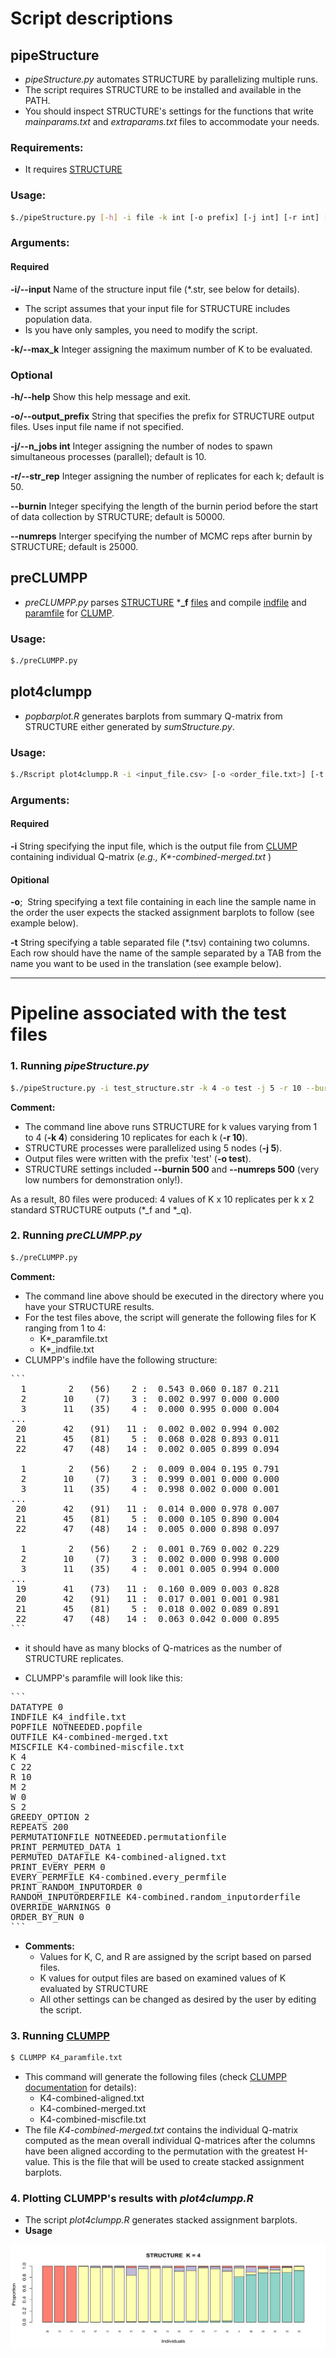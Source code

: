 # Script descriptions
## pipeStructure
- _pipeStructure.py_ automates STRUCTURE by parallelizing multiple runs. 
- The script requires STRUCTURE to be installed and available in the PATH.
- You should inspect STRUCTURE's settings for the functions that write _mainparams.txt_ and _extraparams.txt_ files to accommodate your needs.

### Requirements:
- It requires [STRUCTURE](https://web.stanford.edu/group/pritchardlab/structure_software/release_versions/v2.3.4/html/structure.html)

### Usage:

```bash
$./pipeStructure.py [-h] -i file -k int [-o prefix] [-j int] [-r int] [--burnin int] [--numreps int]
```

### Arguments:
#### Required
**-i/--input**  Name of the structure input file (*.str, see below for details).
- The script assumes that your input file for STRUCTURE includes population data.
- Is you have only samples, you need to modify the script.

**-k/--max_k**  Integer assigning the maximum number of K to be evaluated.

### Optional
**-h/--help**  Show this help message and exit.

**-o/--output_prefix** String that specifies the prefix for STRUCTURE output files. Uses input file name if not specified.

**-j/--n_jobs int**  Integer assigning the number of nodes to spawn simultaneous processes (parallel); default is 10.

**-r/--str_rep** Integer assigning the number of replicates for each k; default is 50.

**--burnin**  Integer specifying the length of the burnin period before the start of data collection by STRUCTURE; default is 50000.

**--numreps** Interger specifying the number of MCMC reps after burnin by STRUCTURE; default is 25000.


## preCLUMPP
- _preCLUMPP.py_ parses [STRUCTURE](https://web.stanford.edu/group/pritchardlab/structure.html) ***_f** [files](https://rosenberglab.stanford.edu/software/CLUMPP_Manual.pdf)
   and compile [indfile](https://rosenberglab.stanford.edu/software/CLUMPP_Manual.pdf) and [paramfile](https://rosenberglab.stanford.edu/software/CLUMPP_Manual.pdf) for [CLUMP](https://rosenberglab.stanford.edu/clumpp.html).

### Usage:
```bash
$./preCLUMPP.py
```

## plot4clumpp
- _popbarplot.R_ generates barplots from summary Q-matrix from STRUCTURE either generated by _sumStructure.py_.

### Usage:
```bash
$./Rscript plot4clumpp.R -i <input_file.csv> [-o <order_file.txt>] [-t <translation_table.tsv>]"
```
### Arguments:
#### Required
**-i** String specifying the input file, which is the output file from [CLUMP](https://rosenberglab.stanford.edu/clumpp.html) containing individual Q-matrix (_e.g.,_ _K*-combined-merged.txt_ )

#### Opitional
**-o**;&nbsp;&nbsp;String specifying a text file containing in each line the sample name in the order the user expects the stacked assignment barplots to follow (see example below).

**-t** String specifying a table separated file (*.tsv) containing two columns. Each row should have the name of the sample separated by a TAB from the name you want to be used in the translation (see example below).

---

# Pipeline associated with the test files
### 1. Running _pipeStructure.py_

```bash
$./pipeStructure.py -i test_structure.str -k 4 -o test -j 5 -r 10 --burnin 500 --numreps 500
```

**Comment:**
- The command line above runs STRUCTURE for k values varying from 1 to 4 (**-k 4**) considering 10 replicates for each k (**-r 10**).
- STRUCTURE processes were parallelized using 5 nodes (**-j 5**).
- Output files were written with the prefix 'test' (**-o test**).
- STRUCTURE settings included **--burnin 500** and **--numreps 500** (very low numbers for demonstration only!).

As a result, 80 files were produced: 4 values of K x 10 replicates per k x 2 standard STRUCTURE outputs (*_f and *_q).

### 2. Running _preCLUMPP.py_
```bash
$./preCLUMPP.py
```
**Comment:**
- The command line above should be executed in the directory where you have your STRUCTURE results.
- For the test files above, the script will generate the following files for K ranging from 1 to 4:
  - K*_paramfile.txt
  - K*_indfile.txt
- CLUMPP's indfile have the following structure:

<pre>
```
  1        2   (56)    2 :  0.543 0.060 0.187 0.211  
  2       10    (7)    3 :  0.002 0.997 0.000 0.000  
  3       11   (35)    4 :  0.000 0.995 0.000 0.004  
...  
 20       42   (91)   11 :  0.002 0.002 0.994 0.002  
 21       45   (81)    5 :  0.068 0.028 0.893 0.011  
 22       47   (48)   14 :  0.002 0.005 0.899 0.094  
  
  1        2   (56)    2 :  0.009 0.004 0.195 0.791  
  2       10    (7)    3 :  0.999 0.001 0.000 0.000  
  3       11   (35)    4 :  0.998 0.002 0.000 0.001  
...  
 20       42   (91)   11 :  0.014 0.000 0.978 0.007  
 21       45   (81)    5 :  0.000 0.105 0.890 0.004  
 22       47   (48)   14 :  0.005 0.000 0.898 0.097  
  
  1        2   (56)    2 :  0.001 0.769 0.002 0.229  
  2       10    (7)    3 :  0.002 0.000 0.998 0.000  
  3       11   (35)    4 :  0.001 0.005 0.994 0.000  
...  
 19       41   (73)   11 :  0.160 0.009 0.003 0.828  
 20       42   (91)   11 :  0.017 0.001 0.001 0.981  
 21       45   (81)    5 :  0.018 0.002 0.089 0.891  
 22       47   (48)   14 :  0.063 0.042 0.000 0.895  
```
</pre>

  - it should have as many blocks of Q-matrices as the number of STRUCTURE replicates.

- CLUMPP's paramfile will look like this:

<pre>
```
DATATYPE 0  
INDFILE K4_indfile.txt  
POPFILE NOTNEEDED.popfile  
OUTFILE K4-combined-merged.txt  
MISCFILE K4-combined-miscfile.txt  
K 4  
C 22  
R 10  
M 2  
W 0  
S 2  
GREEDY_OPTION 2  
REPEATS 200 
PERMUTATIONFILE NOTNEEDED.permutationfile  
PRINT_PERMUTED_DATA 1  
PERMUTED_DATAFILE K4-combined-aligned.txt  
PRINT_EVERY_PERM 0  
EVERY_PERMFILE K4-combined.every_permfile  
PRINT_RANDOM_INPUTORDER 0  
RANDOM_INPUTORDERFILE K4-combined.random_inputorderfile  
OVERRIDE_WARNINGS 0  
ORDER_BY_RUN 0  
```
</pre>

- **Comments:**
  - Values for K, C, and R are assigned by the script based on parsed files.
  - K values for output files are based on examined values of K evaluated by STRUCTURE
  - All other settings can be changed as desired by the user by editing the script.

### 3. Running [CLUMPP](https://rosenberglab.stanford.edu/clumpp.html)
```bash
$ CLUMPP K4_paramfile.txt
```
- This command will generate the following files (check [CLUMPP documentation](https://rosenberglab.stanford.edu/software/CLUMPP_Manual.pdf) for details):
  - K4-combined-aligned.txt
  - K4-combined-merged.txt
  - K4-combined-miscfile.txt
- The file _K4-combined-merged.txt_ contains the individual Q-matrix computed as the mean overall individual Q-matrices after the columns have
been aligned according to the permutation with the greatest H-value. This is the file that will be used to create stacked assignment barplots.

### 4. Plotting CLUMPP's results with _plot4clumpp.R_

- The script _plot4clumpp.R_ generates stacked assignment barplots.
- **Usage**

  

![example](https://github.com/fplmarques/pipeStructure/blob/main/test_files/k4_barplot.png)




